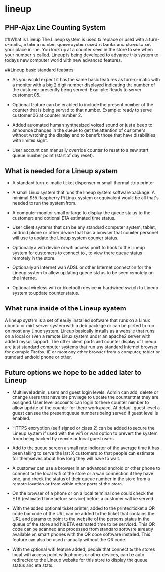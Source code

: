lineup
======

## PHP-Ajax Line Counting System

##What is Lineup
The Lineup system is used to replace or used with a turn-o-matic, a take a number queue system used at banks and stores to set your place in line.   You look up at a counter seen in the store to see when your number is called.  Lineup is being developed to advance this system to todays new computer world with new advanced features.  

##Lineup basic standard features
* As you would expect it has the same basic features as turn-o-matic with a monitor with a big 2 digit number displayed indicating the number of the customer presently being served.  Example:  Ready to server customer: 05.

* Optional feature can be enabled to include  the present number of the counter  that is being served to that number.  Example:  ready to serve customer  06 at counter number 2.

* Added automated human synthesized voiced sound or just a beep to announce changes in the queue to get the attention of customers without watching the display and to benefit those that have disabilities with limited sight.

* User account can manually override counter to reset to a new start queue number point (start of day reset).



## What is needed for a Lineup system
* A standard turn-o-matic ticket dispenser or small thermal strip printer

* A small Linux system that runs the lineup system software package.  A minimal $35 Raspberry Pi Linux system or equivalent would be all that's needed to run the system from.  

* A computer monitor small or large to display the queue status to the customers and optional ETA estimated time status.

* User client systems that can be any standard computer system, tablet, android phone or other device that has a browser that counter personel will use to update the Lineup system counter status.

* Optionally a wifi device or wifi access point to hook to the Lineup system for customers to connect to , to view there queue status remotely in the store.

* Optionally an Internet wan ADSL or other Internet connection for the Lineup system to allow updating queue status to be seen remotely on the Internet.

* Optional wireless wifi or bluetooth device or hardwired switch to Lineup system to update counter status.

## What runs inside of the Lineup system
A lineup system is a set of easily installed software that runs on a Linux ubuntu or mint server system with a deb package or can be ported to run on most any Linux system.  Lineup basically installs as a website that runs on a local or even a remote Linux system under an apache2 server with added mysql support.  The other client parts and counter display of Lineup are just standard computer systems that run any standard Internet browser for example Firefox, IE or most any other browser from a computer, tablet or standard android phone or other. 

## Future options we hope to be added later to Lineup

* Multilevel admin, users and guest login levels.  Admin can add, delete or change users that have the privilege to update the counter that they are assigned.  User level accounts can login to there counter number to allow update of the counter for there workspace.  At default guest level a guest can see the present queue numbers being served if guest level is enabled.

* HTTPS encryption (self signed or class 2) can be added to secure the Lineup system if used with the wifi or wan option to prevent the system from being hacked by remote or local guest users.

* Add to the queue screen a small rate indicator of the average time it has been taking to serve the last X customers  so that people can estimate for themselves about how long they will have to wait.  

* A customer can use a browser in an advanced android or other phone to connect to the local wifi of the store or a wan connection if they have one, and check the status of their queue number in the store from a remote location or from within other parts of the store.

* On the browser of a phone or on a local terminal one could check the ETA (estimated time before service)  before a customer will be served.

* With the added optional ticket printer, added to the printed ticket a QR code bar code of the URL can be  added to the ticket that contains the URL and params to point to the website of the  persons status in the queue of the store and his ETA estimated time to be serviced.  This QR code can be scanned and processed from standard software already available on smart phones with the QR code software installed.  This feature can also be used manually without the QR code.

* With the optional wifi feature added, people that connect to the stores local wifi access point with phones or other devices, can be auto redirected to the Lineup website for this store to display the queue status and eta stats.

